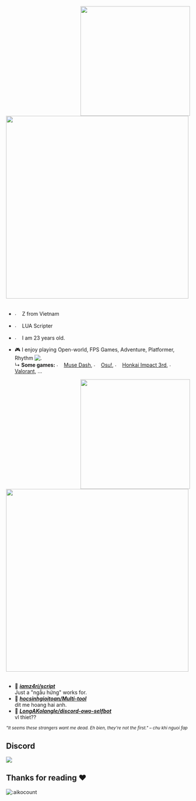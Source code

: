 #
<div>
<img src="https://media.discordapp.net/attachments/1083030501658468412/1089579820133908671/337663145_518088646968259_1719501526180352994_n.jpg" width="300" align="right" />
<br/>
<img src="https://media.discordapp.net/attachments/975303598042918932/1089566521619136623/image.png" width="500" />
<br/>
<br/>

- <img src="https://cdn.discordapp.com/attachments/820557032016969751/952436539118456882/flag-vietnam_1f1fb-1f1f3.png" alt="." width="16" height="16"/> Z from Vietnam  
- <img src="https://cdn.discordapp.com/emojis/1089580975811473608.webp" alt="." width="16" height="16"/> LUA Scripter 
- <img src="https://cdn.discordapp.com/emojis/917725046200492112.webp" alt="."  width="16" height="16" /> I am 23 years old.

- 🎮 I enjoy playing Open-world, FPS Games, Adventure, Platformer, Rhythm <img src="https://cdn.discordapp.com/emojis/941332005352792174.png?size=20" alt="."/>    
  ↳ **Some games:** <img src="https://cdn.discordapp.com/attachments/820557032016969751/952448114810318919/g_fCBh_ccmnRUswmiXDknHzp6LJnkjfFztmQpl2tzfeFWhfrSBK6F1iyhPgF94pPcQMw512.png" alt="." width="16" height="16"/> [Muse Dash](https://store.steampowered.com/app/774171/Muse_Dash/), <img src="https://i.ppy.sh/013ed2c11b34720790e74035d9f49078d5e9aa64/68747470733a2f2f6f73752e7070792e73682f77696b692f696d616765732f4272616e645f6964656e746974795f67756964656c696e65732f696d672f75736167652d66756c6c2d636f6c6f75722e706e67" alt="." width="16" height="16"/> [Osu!](https://osu.ppy.sh/), <img src="https://cdn.discordapp.com/attachments/820557032016969751/952448522748317767/-gPPWywaH1aCS9ebdWhDAvHME9lUF1_RvI7dNSdz80BT2bUqrkYXCUZbBuBLxBP-kPsw512.png" alt="." width="16" height="16"/> [Honkai Impact 3rd](https://honkaiimpact3.hoyoverse.com/asia/vi-vn/home), <img src="https://cdn.discordapp.com/attachments/820557032016969751/952448941201428540/KGhkiIABcwb0ZdwWMfGGBsHCb6gQbQNX.png" alt="." width="16" height="16"/> [Valorant](https://playvalorant.com/vi-vn/), ...

<img src="https://cdn.discordapp.com/attachments/916625281106718730/1089586173950840932/1000.png" width="300" align="right" />
<br/>
<img src="https://cdn.discordapp.com/attachments/820557032016969751/1056425970774593556/Github.png" width="500" />
<br/>
<br/>

- 📗 [***iamz4ri/script***](https://github.com/iamz4ri/script) <br/>
  Just a "ngẫu hứng" works for.
- 📘 [***hocsinhgioitoan/Multi-tool***](https://github.com/hocsinhgioitoan/Multi-tool) <br/>
  dit me hoang hai anh.
- 📕 [***LongAKolangle/discord-owo-selfbot***](https://github.com/LongAKolangle/discord-owo-selfbot) <br/>
  vl thiet??

<sub>  *"It seems these strangers want me dead. Eh bien, they're not the first." – chu khi nguoi fap* </sub>
</div>

## Discord
<a href="https://discord.com/users/931571509556826172"  align="left">
    <img src="https://lanyard.cnrad.dev/api/931571509556826172?theme=light&bg=F4BFC7&borderRadius=15px&animated=true&idleMessage=You%20want%20to%20play?%20Let's%20play!">
  </a>

## Thanks for reading ❤️

![:aikocount](https://count.getloli.com/get/@iamz4ri?theme=rule34)
